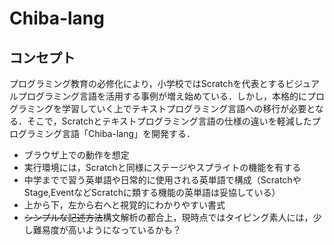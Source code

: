# Chiba-lang

## コンセプト
プログラミング教育の必修化により，小学校ではScratchを代表とするビジュアルプログラミング言語を活用する事例が増え始めている．しかし，本格的にプログラミングを学習していく上でテキストプログラミング言語への移行が必要となる．そこで，Scratchとテキストプログラミング言語の仕様の違いを軽減したプログラミング言語「Chiba-lang」を開発する．

- ブラウザ上での動作を想定
- 実行環境には，Scratchと同様にステージやスプライトの機能を有する
- 中学までで習う英単語や日常的に使用される英単語で構成（ScratchやStage,EventなどScratchに類する機能の英単語は妥協している）
- 上から下，左から右へと視覚的にわかりやすい書式
- ~~シンプルな記述方法~~構文解析の都合上，現時点ではタイピング素人には，少し難易度が高いようになっているかも？
